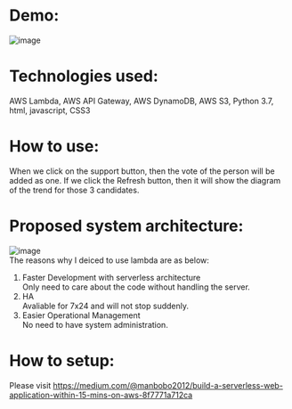 # Demo:
![image](https://github.com/manbobo2002/serverless-votting/blob/master/demo.gif)  

# Technologies used:  
AWS Lambda, AWS API Gateway, AWS DynamoDB, AWS S3, Python 3.7, html, javascript, CSS3

# How to use:  
When we click on the support button, then the vote of the person will be added as one. If we click the Refresh button, then it will show the diagram of the trend for those 3 candidates.  

# Proposed system architecture:
![image](https://github.com/manbobo2002/serverless-votting/blob/master/Solution%20Diagram.PNG)  
The reasons why I deiced to use lambda are as below:  
1. Faster Development with serverless architecture  
Only need to care about the code without handling the server.  
2. HA  
Avaliable for 7x24 and will not stop suddenly.
3. Easier Operational Management  
No need to have system administration.    

# How to setup:  
Please visit https://medium.com/@manbobo2012/build-a-serverless-web-application-within-15-mins-on-aws-8f7771a712ca  